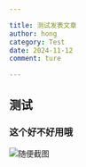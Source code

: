 ```yaml
---

title: 测试发表文章
author: hong
category: Test
date: 2024-11-12
comment: ture

---
```




## 测试



### 这个好不好用哦



![随便截图](..\..\src\assets\img\随便截图.png)
